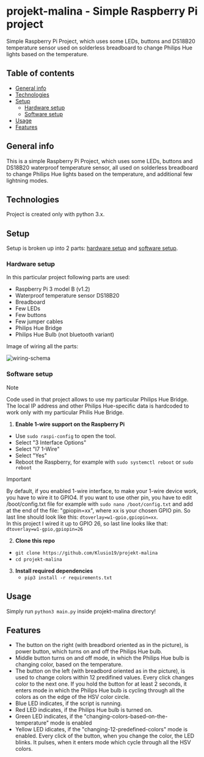 # projekt-malina - Simple Raspberry Pi project
Simple Raspberry Pi Project, which uses some LEDs, buttons and DS18B20 temperature sensor used on solderless breadboard to change Philips Hue lights based on the temperature.

## Table of contents
* [General info](#general-info)
* [Technologies](#technologies)
* [Setup](#setup)
  * [Hardware setup](#hardware-setup)
  * [Software setup](#software-setup)
* [Usage](#usage)
* [Features](#features)

## General info
This is a simple Raspberry Pi Project, which uses some LEDs, buttons and DS18B20 waterproof temperature sensor, all used on solderless breadboard to change Philips Hue lights based on the temperature, and additional few lightning modes.

## Technologies
Project is created only with python 3.x.

## Setup
Setup is broken up into 2 parts: [hardware setup](#hardware-setup) and [software setup](#software-setup).

### Hardware setup
In this particular project following parts are used:
* Raspberry Pi 3 model B (v1.2)
* Waterproof temperature sensor DS18B20
* Breadboard
* Few LEDs
* Few buttons
* Few jumper cables
* Philips Hue Bridge
* Philips Hue Bulb (not bluetooth variant)

Image of wiring all the parts:

![wiring-schema](https://github.com/Klusio19/projekt-malina/assets/96704102/50f5343e-3722-417f-9533-195223ce88eb)

### Software setup
> [!NOTE]  
> Code used in that project allows to use my particular Philips Hue Bridge. The local IP address and other Philips Hue-specific data is hardcoded to work only with my particular Philis Hue Bridge.
1. **Enable 1-wire support on the Raspberry Pi**
  + Use `sudo raspi-config` to open the tool.
  + Select "3 Interface Options"
  + Select "I7 1-Wire"
  + Select "Yes"
  + Reboot the Raspberry, for example with `sudo systemctl reboot` or `sudo reboot`
> [!IMPORTANT]
> By default, if you enabled 1-wire interface, to make your 1-wire device work, you have to wire it to GPIO4. If you want to use other pin, you have to edit /boot/config.txt file for example with `sudo nano /boot/config.txt` and add at the end of the file: "gpiopin=xx", where xx is your chosen GPIO pin. So last line should look like this: `dtoverlay=w1-gpio,gpiopin=xx`.\
> In this project I wired it up to GPIO 26, so last line looks like that: `dtoverlay=w1-gpio,gpiopin=26`
2. **Clone this repo**
  + `git clone https://github.com/Klusio19/projekt-malina`
  + `cd projekt-malina`
3. **Install required dependencies**
    + `pip3 install -r requirements.txt`

## Usage
Simply run `python3 main.py` inside projekt-malina directory!

## Features
+ The button on the right (with breadbord oriented as in the picture), is power button, which turns on and off the Philips Hue bulb.
+ Middle button turns on and off mode, in which the Philips Hue bulb is changing color, based on the temperature.
+ The button on the left (with breadbord oriented as in the picture), is used to change colors within 12 predifined values. Every click changes color to the next one. If you hold the button for at least 2 seconds, it enters mode in which the Philips Hue bulb is cycling through all the colors as on the edge of the HSV color circle.
+ Blue LED indicates, if the script is running.
+ Red LED indicates, if the Philips Hue bulb is turned on.
+ Green LED indicates, if the "changing-colors-based-on-the-temperature" mode is enabled
+ Yellow LED idicates, if the "changing-12-predefined-colors" mode is enabled. Every click of the button, when you change the color, the LED blinks. It pulses, when it enters mode which cycle through all the HSV colors.

